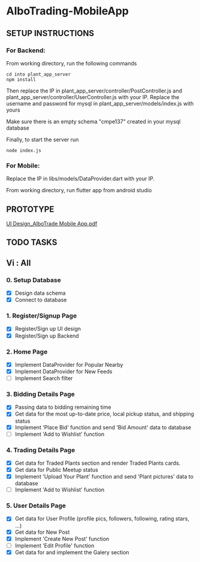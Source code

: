 # AlboTrading-MobileApp
## SETUP INSTRUCTIONS
### For Backend: 
From working directory, run the following commands 

```
cd into plant_app_server
npm install  
```
Then replace the IP in plant_app_server/controller/PostController.js and plant_app_server/controller/UserController.js with your IP.
Replace the username and password for mysql in plant_app_server/models/index.js with yours

Make sure there is an empty schema "cmpe137" created in your mysql database

Finally, to start the server run 

```
node index.js
```

### For Mobile:
Replace the IP in libs/models/DataProvider.dart with your IP.

From working directory, run flutter app from android studio

## PROTOTYPE
[UI Design_AlboTrade Mobile App.pdf](https://github.com/Vinguyen-32/AlboTrading-MobileApp/files/8578550/UI.Design_AlboTrade.Mobile.App.pdf)
## TODO TASKS
## Vi : All
### 0. Setup Database
- [x] Design data schema
- [x] Connect to database
### 1. Register/Signup Page
- [x] Register/Sign up UI design
- [x] Register/Sign up Backend
### 2. Home Page
- [x] Implement DataProvider for Popular Nearby
- [x] Implement DataProvider for New Feeds
- [ ] Implement Search filter
### 3. Bidding Details Page
- [x] Passing data to bidding remaining time
- [x] Get data for the most up-to-date price, local pickup status, and shipping status
- [x] Implement 'Place Bid' function and send 'Bid Amount' data to database
- [ ] Implement 'Add to Wishlist' function 
### 4. Trading Details Page
- [x] Get data for Traded Plants section and render Traded Plants cards.
- [x] Get data for Public Meetup status
- [x] Implement 'Upload Your Plant' function and send 'Plant pictures' data to database
- [ ] Implement 'Add to Wishlist' function 
### 5. User Details Page
- [x] Get data for User Profile (profile pics, followers, following, rating stars, ...)
- [x] Get data for New Post
- [x] Implement 'Create New Post' function 
- [ ] Implement 'Edit Profile' function 
- [x] Get data for and implement the Galery section
